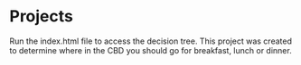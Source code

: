 # Projects
Run the index.html file to access the decision tree. 
This project was created to determine where in the CBD you should go for breakfast, lunch or dinner. 
